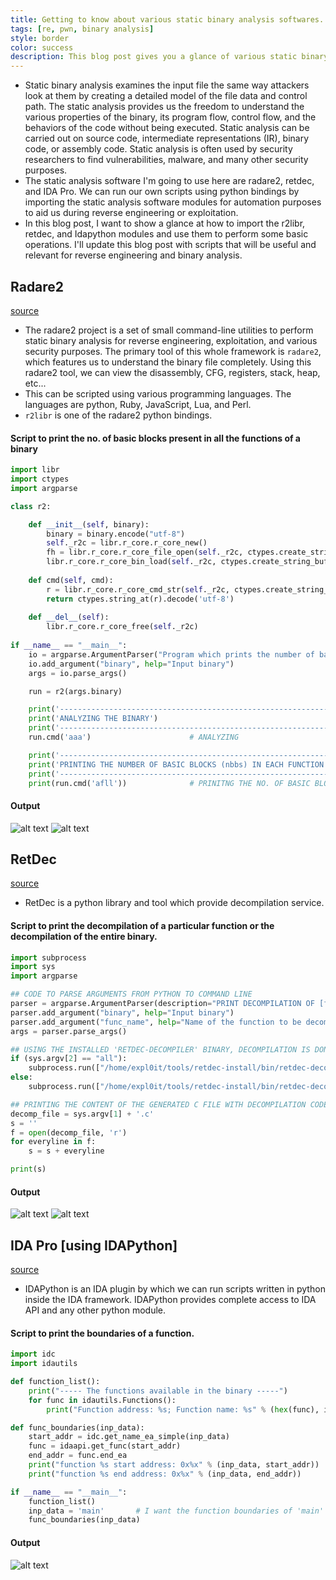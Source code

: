 ```yaml
---
title: Getting to know about various static binary analysis softwares.
tags: [re, pwn, binary analysis]
style: border
color: success
description: This blog post gives you a glance of various static binary analysis softwares like radare2, retdec, and IDA Pro using basic scripts.
---
```

- Static binary analysis examines the input file the same way attackers look at them by creating a detailed model of the file data and control path. The static analysis provides us the freedom to understand the various properties of the binary, its program flow, control flow, and the behaviors of the code without being executed. Static analysis can be carried out on source code, intermediate representations (IR), binary code, or assembly code. Static analysis is often used by security researchers to find vulnerabilities, malware, and many other security purposes. 
- The static analysis software I'm going to use here are radare2, retdec, and IDA Pro. We can run our own scripts using python bindings by importing the static analysis software modules for automation purposes to aid us during reverse engineering or exploitation.
- In this blog post, I want to show a glance at how to import the r2libr, retdec, and Idapython modules and use them to perform some basic operations. I'll update this blog post with scripts that will be useful and relevant for reverse engineering and binary analysis.

## Radare2

[source](https://github.com/radareorg)
- The radare2 project is a set of small command-line utilities to perform static binary analysis for reverse engineering, exploitation, and various security purposes. The primary tool of this whole framework is `radare2`, which features us to understand the binary file completely. Using this radare2 tool, we can view the disassembly, CFG, registers, stack, heap, etc...
- This can be scripted using various programming languages. The languages are python, Ruby, JavaScript, Lua, and Perl.
- `r2libr` is one of the radare2 python bindings.

#### Script to print the no. of basic blocks present in all the functions of a binary

```python
import libr
import ctypes
import argparse

class r2:

    def __init__(self, binary):
        binary = binary.encode("utf-8")
        self._r2c = libr.r_core.r_core_new()
        fh = libr.r_core.r_core_file_open(self._r2c, ctypes.create_string_buffer(binary), 0b101, 0)
        libr.r_core.r_core_bin_load(self._r2c, ctypes.create_string_buffer(binary), (1<<64) - 1)
    
    def cmd(self, cmd):
        r = libr.r_core.r_core_cmd_str(self._r2c, ctypes.create_string_buffer(cmd.encode("utf-8")))
        return ctypes.string_at(r).decode('utf-8')
    
    def __del__(self):
        libr.r_core.r_core_free(self._r2c)
    
if __name__ == "__main__":
    io = argparse.ArgumentParser("Program which prints the number of basic blocks in all the functions using r2libr")
    io.add_argument("binary", help="Input binary")
    args = io.parse_args()

    run = r2(args.binary)

    print('-------------------------------------------------------------------------------------------------')
    print('ANALYZING THE BINARY')
    print('-------------------------------------------------------------------------------------------------')
    run.cmd('aaa')                      # ANALYZING 

    print('-------------------------------------------------------------------------------------------------')
    print('PRINTING THE NUMBER OF BASIC BLOCKS (nbbs) IN EACH FUNCTION')
    print('-------------------------------------------------------------------------------------------------')
    print(run.cmd('afll'))              # PRINITNG THE NO. OF BASIC BLOCKS IN TABULAR FORM
```

#### Output

![alt text](/Images/r2libr-op-1.png "help")
![alt text](/Images/r2libr-op-2.png "Printing no. of basic blocks")

## RetDec

[source](https://github.com/s3rvac/retdec-python)
- RetDec is a python library and tool which provide decompilation service.

#### Script to print the decompilation of a particular function or the decompilation of the entire binary.

```python
import subprocess
import sys
import argparse

## CODE TO PARSE ARGUMENTS FROM PYTHON TO COMMAND LINE
parser = argparse.ArgumentParser(description="PRINT DECOMPILATION OF [func_name] FUNCTION USING RETDEC-PYTHON LIBRARY")
parser.add_argument("binary", help="Input binary")
parser.add_argument("func_name", help="Name of the function to be decompiled; Use 'all' if the complete file decompilation is needed.")
args = parser.parse_args()

## USING THE INSTALLED 'RETDEC-DECOMPILER' BINARY, DECOMPILATION IS DONE
if (sys.argv[2] == "all"):
    subprocess.run(["/home/expl0it/tools/retdec-install/bin/retdec-decompiler", sys.argv[1]])
else:
    subprocess.run(["/home/expl0it/tools/retdec-install/bin/retdec-decompiler", "--select-functions", sys.argv[2], sys.argv[1]])

## PRINTING THE CONTENT OF THE GENERATED C FILE WITH DECOMPILATION CODE
decomp_file = sys.argv[1] + '.c'
s = ''
f = open(decomp_file, 'r')
for everyline in f:
    s = s + everyline

print(s)
```
#### Output

![alt text](/Images/retdec-op-1.png "help")
![alt text](/Images/retdec-op-2.png "decompilation of main function")

## IDA Pro [using IDAPython]

[source](https://www.hex-rays.com/products/ida/support/idapython_docs/)
- IDAPython is an IDA plugin by which we can run scripts written in python inside the IDA framework. IDAPython provides complete access to IDA API and any other python module.

#### Script to print the boundaries of a function.

```python
import idc
import idautils

def function_list():
    print("----- The functions available in the binary -----")
    for func in idautils.Functions():
        print("Function address: %s; Function name: %s" % (hex(func), idc.get_func_name(func)))

def func_boundaries(inp_data):
    start_addr = idc.get_name_ea_simple(inp_data)
    func = idaapi.get_func(start_addr)
    end_addr = func.end_ea
    print("function %s start address: 0x%x" % (inp_data, start_addr))
    print("function %s end address: 0x%x" % (inp_data, end_addr))

if __name__ == "__main__":
    function_list()
    inp_data = 'main'       # I want the function boundaries of 'main' 
    func_boundaries(inp_data)
```

#### Output
![alt text](/Images/idapython.png "IDAPython Output for printing function boundaries")